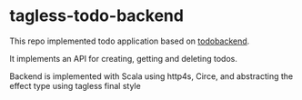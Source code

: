# tagless-todo-backend

This repo implemented todo application based on [todobackend](https://www.todobackend.com/). 

It implements an API for creating, getting and deleting todos.

Backend is implemented with Scala using http4s, Circe, and abstracting the effect type using tagless final style
